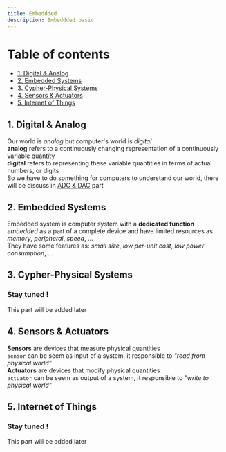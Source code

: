 ```yaml
---
title: Embeddded
description: Embeddded basic
---
```


# Table of contents
- [1. Digital & Analog](#1-digital--analog)
- [2. Embedded Systems](#2-embedded-systems)
- [3. Cypher-Physical Systems](#3-cypher-physical-systems)
- [4. Sensors & Actuators](#4-sensors--actuators)
- [5. Internet of Things](#5-internet-of-things)

## 1. Digital & Analog
Our world is *analog* but computer's world is *digital* \
**analog** refers to a continuously changing representation of a continuously variable quantity \
**digital** refers to representing these variable quantities in terms of actual numbers, or digits \
So we have to do something for computers to understand our world, there will be discuss in [ADC & DAC](#adc--dac) part

## 2. Embedded Systems
Embedded system is computer system with a **dedicated function** *embedded* as a part of a complete device and have limited resources as *memory*, *peripheral*, *speed*, ... \
They have some features as: *small size*, *low per-unit cost*, *low power consumption*, ...

## 3. Cypher-Physical Systems
### Stay tuned !
This part will be added later

## 4. Sensors & Actuators
**Sensors** are devices that measure physical quantities \
`sensor` can be seem as input of a system, it responsible to *"read from physical world"* \
**Actuators** are devices that modify physical quantities \
`actuator` can be seem as output of a system, it responsible to *"write to physical world"* 

## 5. Internet of Things
### Stay tuned !
This part will be added later
